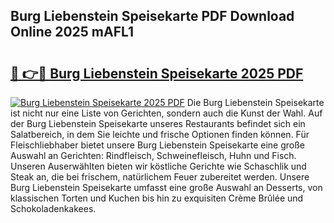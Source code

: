 ## Burg Liebenstein Speisekarte PDF Download Online 2025 mAFL1

# <h2><a href="http://gc8qc46.nevu.top/?p=Burg+Liebenstein+Speisekarte">🔗 👉🔴 Burg Liebenstein Speisekarte 2025 PDF</a></h2>

[![Burg Liebenstein Speisekarte 2025 PDF](https://i.imgur.com/dBaPXMq.png)](http://gc8qc46.nevu.top/?p=Burg+Liebenstein+Speisekarte)
Die Burg Liebenstein Speisekarte ist nicht nur eine Liste von Gerichten, sondern auch die Kunst der Wahl. Auf der Burg Liebenstein Speisekarte unseres Restaurants befindet sich ein Salatbereich, in dem Sie leichte und frische Optionen finden können. Für Fleischliebhaber bietet unsere Burg Liebenstein Speisekarte eine große Auswahl an Gerichten: Rindfleisch, Schweinefleisch, Huhn und Fisch. Unseren Auserwählten bieten wir köstliche Gerichte wie Schaschlik und Steak an, die bei frischem, natürlichem Feuer zubereitet werden. Unsere Burg Liebenstein Speisekarte umfasst eine große Auswahl an Desserts, von klassischen Torten und Kuchen bis hin zu exquisiten Crème Brûlée und Schokoladenkakees.
